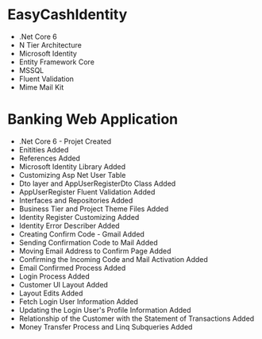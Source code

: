 # EasyCashIdentity

* .Net Core 6
* N Tier Architecture
* Microsoft Identity
* Entity Framework Core
* MSSQL
* Fluent Validation
* Mime Mail Kit

# Banking Web Application

* .Net Core 6 - Projet Created
* Enitities Added
* References Added
* Microsoft Identity Library Added
* Customizing Asp Net User Table
* Dto layer and AppUserRegisterDto Class Added
* AppUserRegister Fluent Validation Added
* Interfaces and Repositories Added
* Business Tier and Project Theme Files Added
* Identity Register Customizing Added
* Identity Error Describer Added 
* Creating Confirm Code - Gmail Added
* Sending Confirmation Code to Mail Added
* Moving Email Address to Confirm Page Added
* Confirming the Incoming Code and Mail Activation Added
* Email Confirmed Process Added
* Login Process Added
* Customer UI Layout Added
* Layout Edits Added
* Fetch Login User Information Added
* Updating the Login User's Profile Information Added
* Relationship of the Customer with the Statement of Transactions Added
* Money Transfer Process and Linq Subqueries Added
